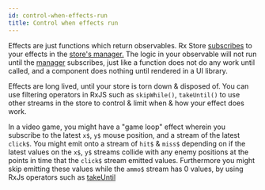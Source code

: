 ```yaml
---
id: control-when-effects-run
title: Control when effects run
---
```


Effects are just functions which return observables. Rx Store [subscribes](https://rxjs-dev.firebaseapp.com/guide/subscription) to your effects in the [store's manager.](./manager.md) The logic in your observable will not run until the [manager](./manager.md) subscribes, just like a function does not do any work until called, and a component does nothing until rendered in a UI library.

Effects are long lived, until your store is torn down & disposed of. You can use filtering operators in RxJS such as `skipWhile()`, `takeUntil()` to use other streams in the store to control & limit when & how your effect does work.

In a video game, you might have a "game loop" effect wherein you subscribe to the latest `x$`, `y$` mouse position, and a stream of the latest `click$`. You might emit onto a stream of `hit$` & `miss$` depending on if the latest values on the `x$`, `y$` streams collide with any enemy positions at the points in time that the `click$` stream emitted values. Furthermore you might skip emitting these values while the `ammo$` stream has 0 values, by using RxJs operators such as [takeUntil](https://rxjs-dev.firebaseapp.com/api/operators/takeUntil)
